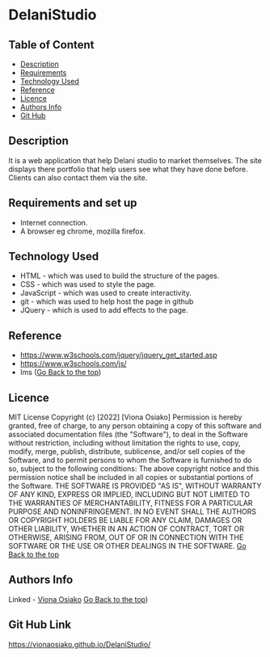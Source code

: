 # DelaniStudio

## Table of Content

+ [Description](#description)
+ [Requirements](#requirements)
+ [Technology Used](#technology-used)
+ [Reference](#reference)
+ [Licence](#licence)
+ [Authors Info](#author-Info)
+ [Git Hub](#Git-Hub)
## Description
<p>It is a web application that help Delani studio to market themselves. The site displays there portfolio that help users see what they have done before. Clients can also contact them via the site.</p>

## Requirements and set up
* Internet connection.
* A browser eg chrome, mozilla firefox.
## Technology Used
* HTML - which was used to build the structure of the pages.
* CSS - which was used to style the page.
* JavaScript - which was used to create interactivity.
* git - which was used to help host the page in github
* JQuery - which is used to add effects to the page.

## Reference
* https://www.w3schools.com/jquery/jquery_get_started.asp
* https://www.w3schools.com/js/
* lms
([Go Back to the top](#description))
## Licence
MIT License
Copyright (c) [2022] [Viona Osiako]
Permission is hereby granted, free of charge, to any person obtaining a copy
of this software and associated documentation files (the "Software"), to deal
in the Software without restriction, including without limitation the rights
to use, copy, modify, merge, publish, distribute, sublicense, and/or sell
copies of the Software, and to permit persons to whom the Software is
furnished to do so, subject to the following conditions:
The above copyright notice and this permission notice shall be included in all
copies or substantial portions of the Software.
THE SOFTWARE IS PROVIDED "AS IS", WITHOUT WARRANTY OF ANY KIND, EXPRESS OR
IMPLIED, INCLUDING BUT NOT LIMITED TO THE WARRANTIES OF MERCHANTABILITY,
FITNESS FOR A PARTICULAR PURPOSE AND NONINFRINGEMENT. IN NO EVENT SHALL THE
AUTHORS OR COPYRIGHT HOLDERS BE LIABLE FOR ANY CLAIM, DAMAGES OR OTHER
LIABILITY, WHETHER IN AN ACTION OF CONTRACT, TORT OR OTHERWISE, ARISING FROM,
OUT OF OR IN CONNECTION WITH THE SOFTWARE OR THE USE OR OTHER DEALINGS IN THE
SOFTWARE.
[Go Back to the top]((#description))
## Authors Info
Linked - [Viona Osiako](https://www.linkedin.com/in/viona-osiako-54094a170)
[Go Back to the top](#description))

## Git Hub Link
https://vionaosiako.github.io/DelaniStudio/